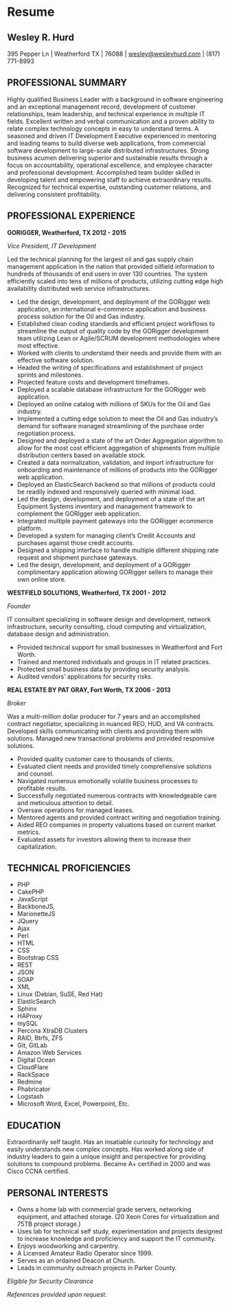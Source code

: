 # Resume

## Wesley R. Hurd
395 Pepper Ln | Weatherford TX | 76088 | wesley@wesleyhurd.com | (817) 771-8993


## PROFESSIONAL SUMMARY

Highly qualified Business Leader with a background in software engineering and an exceptional management record, development of customer relationships, team leadership, and technical experience in multiple IT fields. Excellent written and verbal communication and a proven ability to relate complex technology concepts in easy to understand terms. A seasoned and driven IT Development Executive experienced in mentoring and leading teams to build diverse web applications, from commercial software development to large-scale distributed infrastructures. Strong business acumen delivering superior and sustainable results through a focus on accountability, operational excellence, and employee character and professional development.  Accomplished team builder skilled in developing talent and empowering staff to achieve extraordinary results.  Recognized for technical expertise, outstanding customer relations, and delivering consistent profitability.


## PROFESSIONAL EXPERIENCE

**GORIGGER, Weatherford, TX							2012 - 2015**

*Vice President, IT Development*

Led the technical planning for the largest oil and gas supply chain management application in the nation that provided oilfield information to hundreds of thousands of end users in over 130 countries. The system efficiently scaled into tens of millions of products, utilizing cutting edge high availability distributed web service infrastructures.
* Led the design, development, and deployment of the GORigger web application, an international e-commerce application and business process solution for the Oil and Gas industry.
* Established clean coding standards and efficient project workflows to streamline the output of quality code by the GORigger development team utilizing Lean or Agile/SCRUM development methodologies where most effective.
* Worked with clients to understand their needs and provide them with an effective software solution.
* Headed the writing of specifications and establishment of project sprints and milestones.
* Projected feature costs and development timeframes.
* Deployed a scalable database infrastructure for the GORigger web application.
* Deployed an online catalog with millions of SKUs for the Oil and Gas industry.
* Implemented a cutting edge solution to meet the Oil and Gas industry’s demand for software managed streamlining of the purchase order negotiation process.
* Designed and deployed a state of the art Order Aggregation algorithm to allow for the most cost efficient aggregation of shipments from multiple distribution centers based on available stock.
* Created a data normalization, validation, and import infrastructure for onboarding and maintenance of millions of products into the GORigger web application.
* Deployed an ElasticSearch backend so that millions of products could be readily indexed and responsively queried with minimal load.
* Led the design, development, and deployment of a state of the art Equipment Systems inventory and management framework to complement the GORIgger web application.
* Integrated multiple payment gateways into the GORigger ecommerce platform.
* Developed a system for managing client’s Credit Accounts and purchases against those credit accounts.
* Designed a shipping interface to handle multiple different shipping rate request and shipment purchase gateways.
* Led the design, development, and deployment of a GORigger complimentary application  allowing GORigger sellers to manage their own online store.


**WESTFIELD SOLUTIONS, Weatherford, TX					2001 - 2012**

*Founder*

IT consultant specializing in software design and development, network infrastructure, security consulting, cloud computing and virtualization, database design and administration.
* Provided technical support for small businesses in Weatherford and Fort Worth.
* Trained and mentored individuals and groups in IT related practices.
* Protected small business data by providing security analysis.
* Audited vendors’ applications for security risks.

**REAL ESTATE BY PAT GRAY, Fort Worth, TX					2006 - 2013**

*Broker*

Was a multi-million dollar producer for 7 years and an accomplished contract negotiator, specializing in nuanced REO, HUD, and VA contracts. Developed skills communicating with clients and providing them with solutions. Managed new transactional problems and provided responsive solutions. 
* Provided quality customer care to thousands of clients.
* Evaluated client needs and provided timely comprehensive solutions and counsel.
* Navigated numerous emotionally volatile business processes to profitable results.
* Successfully negotiated numerous contracts with knowledgeable care and meticulous attention to detail.
* Oversaw operations for managed leases.
* Mentored agents and provided contract writing and negotiation training.
* Aided REO companies in property valuations based on current market metrics.
* Evaluated assets for investors allowing them to increase their capitalization.


## TECHNICAL PROFICIENCIES
* PHP
* CakePHP
* JavaScript
* BackboneJS,
* MarionetteJS
* JQuery
* Ajax
* Perl
* HTML
* CSS
* Bootstrap CSS
* REST
* JSON
* SOAP
* XML
* Linux (Debian, SuSE, Red Hat)
* ElasticSearch
* Sphinx
* HAProxy
* mySQL
* Percona XtraDB Clusters
* RAID, Btrfs, ZFS
* Git, GitLab
* Amazon Web Services
* Digital Ocean
* CloudFlare
* RackSpace
* Redmine
* Phabricator
* Logstash
* Microsoft Word, Excel, Powerpoint, Etc.



## EDUCATION
Extraordinarily self taught. Has an insatiable curiosity for technology and easily understands new complex concepts. Has worked along side of industry leaders to gain a unique insight and perspective for providing solutions to compound problems. Became A+ certified in 2000 and was Cisco CCNA certified.

## PERSONAL INTERESTS
* Owns a home lab with commercial grade servers, networking equipment, and attached storage. (20 Xeon Cores for virtualization and 75TB project storage.)
* Uses lab for technical self study, experimentation and projects designed to increase knowledge and proficiency and support the IT community.
* Enjoys woodworking and carpentry.
* A Licensed Amateur Radio Operator since 1999.
* Serves as an ordained Deacon at Church.
* Leads in community outreach projects in Parker County.

*Eligible for Security Clearance*

*References provided upon request.*
